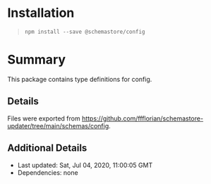 # Installation
> `npm install --save @schemastore/config`

# Summary
This package contains type definitions for config.

## Details
Files were exported from https://github.com/ffflorian/schemastore-updater/tree/main/schemas/config.

## Additional Details
* Last updated: Sat, Jul 04, 2020, 11:00:05 GMT
* Dependencies: none
